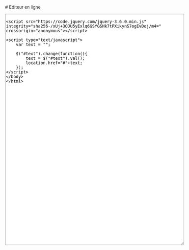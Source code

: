 # Editeur en ligne
<textarea id="text" name="text" rows="50" cols="70">

<script src="https://code.jquery.com/jquery-3.6.0.min.js" integrity="sha256-/xUj+3OJU5yExlq6GSYGSHk7tPXikynS7ogEvDej/m4=" crossorigin="anonymous"></script>
<script type="text/javascript">
    var text = "";

    $("#text").change(function(){
        text = $("#text").val();
        location.href="#"+text;
    });
</script>